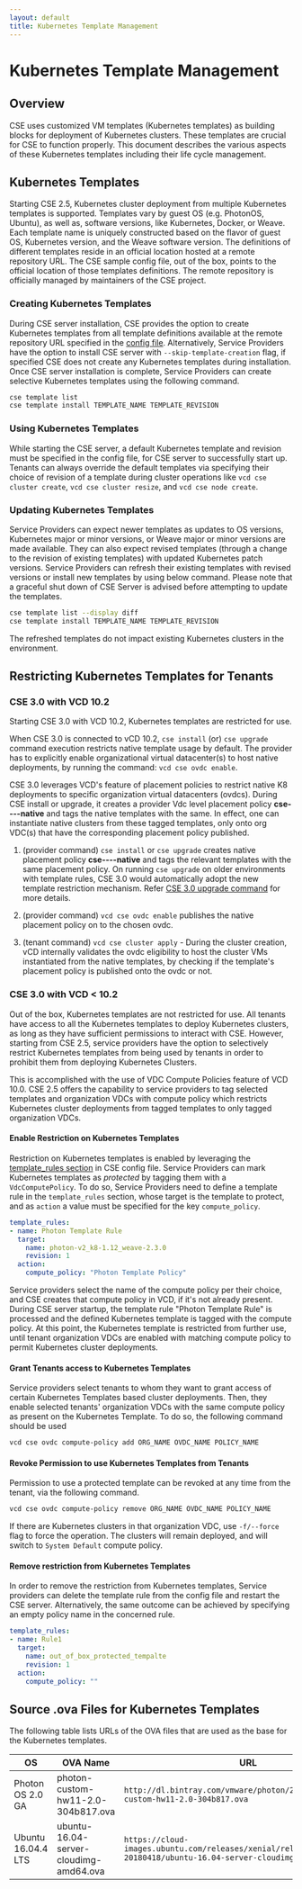 ```yaml
---
layout: default
title: Kubernetes Template Management
---
```

# Kubernetes Template Management

<a name="overview"></a>
## Overview
CSE uses customized VM templates (Kubernetes templates) as building blocks for
deployment of Kubernetes clusters. These templates are crucial for CSE to
function properly. This document describes the various aspects of these
Kubernetes templates including their life cycle management.

<a name="kubernetes_templates"></a>
## Kubernetes Templates

Starting CSE 2.5, Kubernetes cluster deployment from multiple Kubernetes
templates is supported. Templates vary by guest OS (e.g. PhotonOS, Ubuntu), as well as,
software versions, like Kubernetes, Docker, or Weave. Each template name is
uniquely constructed based on the flavor of guest OS, Kubernetes version, and
the Weave software version. The definitions of different templates reside in an
official location hosted at a remote repository URL. The CSE sample config
file, out of the box, points to the official location of those templates
definitions. The remote repository is officially managed by maintainers of the
CSE project.

<a name="creating_kubernetes_templates"></a>
### Creating Kubernetes Templates
During CSE server installation, CSE provides the option to create Kubernetes
templates from all template definitions available at the remote repository
URL specified in the [config file](CSE_CONFIG.html#broker).
Alternatively, Service Providers have the option to install CSE server with
`--skip-template-creation` flag, if specified CSE does not create any
Kubernetes templates during installation. Once CSE server installation is
complete, Service Providers can create selective Kubernetes templates using the
 following command.
```sh
cse template list
cse template install TEMPLATE_NAME TEMPLATE_REVISION
```

### Using Kubernetes Templates
While starting the CSE server, a default Kubernetes template and revision must
be specified in the config file, for CSE server to successfully start up.
Tenants can always override the default templates via specifying their choice
of revision of a template during cluster operations like
`vcd cse cluster create`, `vcd cse cluster resize`, and `vcd cse node create`.

### Updating Kubernetes Templates

Service Providers can expect newer templates as updates to OS versions,
Kubernetes major or minor versions, or Weave major or minor versions are made
available. They can also expect revised templates (through a change to the
revision of existing templates) with updated Kubernetes patch versions.
Service Providers can refresh their existing templates with revised versions or
install new templates by using below command. Please note that a graceful shut
down of CSE Server is advised before attempting to update the templates.
```sh
cse template list --display diff
cse template install TEMPLATE_NAME TEMPLATE_REVISION
```
The refreshed templates do not impact existing Kubernetes clusters in the
environment.

<a name="restrict_templates"></a>
## Restricting Kubernetes Templates for Tenants
    
<a name="cse30-restrict_templates"></a>
### CSE 3.0 with VCD 10.2

Starting CSE 3.0 with VCD 10.2, Kubernetes templates are restricted for use.

When CSE 3.0 is connected to vCD 10.2, `cse install` (or) `cse upgrade` command 
execution restricts native template usage by default. The provider has 
to explicitly enable organizational virtual datacenter(s) to host native 
deployments, by running the command: `vcd cse ovdc enable`. 

CSE 3.0 leverages VCD's feature of placement policies to restrict native K8 
deployments to specific organization virtual datacenters (ovdcs).
During CSE install or upgrade, it creates a provider Vdc level placement 
policy **cse----native** and tags the native templates with the same. In 
effect, one can instantiate native clusters from these tagged templates, 
only onto org VDC(s) that have the corresponding placement policy published.

1. (provider command) `cse install` or `cse upgrade` creates native 
placement policy **cse----native** and tags the relevant templates with
the same placement policy. On running `cse upgrade` on older environments with 
template rules, CSE 3.0 would automatically adopt the new template restriction 
mechanism. Refer [CSE 3.0 upgrade command](CSE_SERVER_MANAGEMENT.html#cse30-upgrade-cmd) 
for more details.

2. (provider command) `vcd cse ovdc enable` publishes the native 
placement policy on to the chosen ovdc.

3. (tenant command) `vcd cse cluster apply` - During the cluster creation,
vCD internally validates the ovdc eligibility to host the cluster VMs 
instantiated from the native templates, by checking if the template's 
placement policy is published onto the ovdc or not.
 
### CSE 3.0 with VCD < 10.2

Out of the box, Kubernetes templates are not restricted for use. All tenants
have access to all the Kubernetes templates to deploy Kubernetes clusters, as
long as they have sufficient permissions to interact with CSE. However,
starting from CSE 2.5, service providers have the option to selectively
restrict Kubernetes templates from being used by tenants in order to prohibit
them from deploying Kubernetes Clusters.

This is accomplished with the use of VDC Compute Policies feature of VCD 10.0.
CSE 2.5 offers the capability to service providers to tag selected templates
and organization VDCs with compute policy which restricts Kubernetes cluster
deployments from tagged templates to only tagged organization VDCs.

#### Enable Restriction on Kubernetes Templates
Restriction on Kubernetes templates is enabled by leveraging the [template_rules
section](CSE_CONFIG.html#templte_rules) in CSE
config file. Service Providers can mark Kubernetes templates as _protected_ by
tagging them with a `VdcComputePolicy`. To do so, Service Providers need to
define a template rule in the `template_rules` section, whose target is the
template to protect, and as `action` a value must be specified for the key
`compute_policy`.
```yaml
template_rules:
- name: Photon Template Rule
  target:
    name: photon-v2_k8-1.12_weave-2.3.0
    revision: 1
  action:
    compute_policy: "Photon Template Policy"
```
Service providers select the name of the compute policy per their choice, and
CSE creates that compute policy in VCD, if it's not already present. During CSE
server startup, the template rule "Photon Template Rule" is processed and the
defined Kubernetes template is tagged with the compute policy. At this point,
the Kubernetes template is restricted from further use, until tenant
organization VDCs are enabled with matching compute policy to permit Kubernetes
cluster deployments.

#### Grant Tenants access to Kubernetes Templates
Service providers select tenants to whom they want to grant access of certain
Kubernetes Templates based cluster deployments. Then, they enable selected
tenants' organization VDCs with the same compute policy as present on the
Kubernetes Template. To do so, the following command should be used
```sh
vcd cse ovdc compute-policy add ORG_NAME OVDC_NAME POLICY_NAME
```

#### Revoke Permission to use Kubernetes Templates from Tenants
Permission to use a protected template can be revoked at any time from the
tenant, via the following command.
```sh
vcd cse ovdc compute-policy remove ORG_NAME OVDC_NAME POLICY_NAME
```
If there are Kubernetes clusters in that organization VDC, use `-f/--force`
flag to force the operation. The clusters will remain deployed, and will
switch to `System Default` compute policy.

#### Remove restriction from Kubernetes Templates
In order to remove the restriction from Kubernetes templates, Service providers
can delete the template rule from the config file and restart the CSE server.
Alternatively, the same outcome can be achieved by specifying an empty policy
name in the concerned rule.
```yaml
template_rules:
- name: Rule1
  target:
    name: out_of_box_protected_tempalte
    revision: 1
  action:
    compute_policy: ""
```

<a name="template_os_source"></a>
## Source .ova Files for Kubernetes Templates

The following table lists URLs of the OVA files that are used as the base for
the Kubernetes templates.

| OS | OVA Name | URL | SHA256 |
|-|-|-|-|
| Photon OS 2.0 GA     | photon-custom-hw11-2.0-304b817.ova | `http://dl.bintray.com/vmware/photon/2.0/GA/ova/photon-custom-hw11-2.0-304b817.ova`                       | cb51e4b6d899c3588f961e73282709a0d054bb421787e140a1d80c24d4fd89e1 |
| Ubuntu 16.04.4 LTS   | ubuntu-16.04-server-cloudimg-amd64.ova | `https://cloud-images.ubuntu.com/releases/xenial/release-20180418/ubuntu-16.04-server-cloudimg-amd64.ova` | 3c1bec8e2770af5b9b0462e20b7b24633666feedff43c099a6fb1330fcc869a9 |
